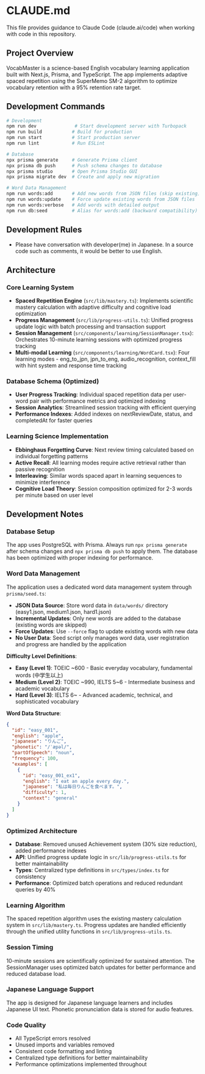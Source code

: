 # CLAUDE.md

This file provides guidance to Claude Code (claude.ai/code) when working with code in this repository.

## Project Overview

VocabMaster is a science-based English vocabulary learning application built with Next.js, Prisma, and TypeScript. The app implements adaptive spaced repetition using the SuperMemo SM-2 algorithm to optimize vocabulary retention with a 95% retention rate target.

## Development Commands

```bash
# Development
npm run dev              # Start development server with Turbopack
npm run build           # Build for production  
npm run start           # Start production server
npm run lint            # Run ESLint

# Database
npx prisma generate     # Generate Prisma client
npx prisma db push      # Push schema changes to database
npx prisma studio       # Open Prisma Studio GUI
npx prisma migrate dev  # Create and apply new migration

# Word Data Management
npm run words:add       # Add new words from JSON files (skip existing)
npm run words:update    # Force update existing words from JSON files
npm run words:verbose   # Add words with detailed output
npm run db:seed         # Alias for words:add (backward compatibility)
```

## Development Rules
- Please have conversation with developer(me) in Japanese. In a source code such as comments, it would be better to use English.

## Architecture

### Core Learning System
- **Spaced Repetition Engine** (`src/lib/mastery.ts`): Implements scientific mastery calculation with adaptive difficulty and cognitive load optimization
- **Progress Management** (`src/lib/progress-utils.ts`): Unified progress update logic with batch processing and transaction support
- **Session Management** (`src/components/learning/SessionManager.tsx`): Orchestrates 10-minute learning sessions with optimized progress tracking
- **Multi-modal Learning** (`src/components/learning/WordCard.tsx`): Four learning modes - eng_to_jpn, jpn_to_eng, audio_recognition, context_fill with hint system and response time tracking

### Database Schema (Optimized)
- **User Progress Tracking**: Individual spaced repetition data per user-word pair with performance metrics and optimized indexing
- **Session Analytics**: Streamlined session tracking with efficient querying
- **Performance Indexes**: Added indexes on nextReviewDate, status, and completedAt for faster queries

### Learning Science Implementation
- **Ebbinghaus Forgetting Curve**: Next review timing calculated based on individual forgetting patterns
- **Active Recall**: All learning modes require active retrieval rather than passive recognition
- **Interleaving**: Similar words spaced apart in learning sequences to minimize interference
- **Cognitive Load Theory**: Session composition optimized for 2-3 words per minute based on user level

## Development Notes

### Database Setup
The app uses PostgreSQL with Prisma. Always run `npx prisma generate` after schema changes and `npx prisma db push` to apply them. The database has been optimized with proper indexing for performance.

### Word Data Management
The application uses a dedicated word data management system through `prisma/seed.ts`:

- **JSON Data Source**: Store word data in `data/words/` directory (easy1.json, medium1.json, hard1.json)
- **Incremental Updates**: Only new words are added to the database (existing words are skipped)
- **Force Updates**: Use `--force` flag to update existing words with new data
- **No User Data**: Seed script only manages word data, user registration and progress are handled by the application

**Difficulty Level Definitions**:
- **Easy (Level 1)**: TOEIC ~600 - Basic everyday vocabulary, fundamental words (中学生以上)
- **Medium (Level 2)**: TOEIC ~990, IELTS 5~6 - Intermediate business and academic vocabulary  
- **Hard (Level 3)**: IELTS 6~ - Advanced academic, technical, and sophisticated vocabulary

**Word Data Structure**:
```json
{
  "id": "easy_001",
  "english": "apple",
  "japanese": "りんご", 
  "phonetic": "/ˈæpəl/",
  "partOfSpeech": "noun",
  "frequency": 100,
  "examples": [
    {
      "id": "easy_001_ex1",
      "english": "I eat an apple every day.",
      "japanese": "私は毎日りんごを食べます。",
      "difficulty": 1,
      "context": "general"
    }
  ]
}
```

### Optimized Architecture
- **Database**: Removed unused Achievement system (30% size reduction), added performance indexes
- **API**: Unified progress update logic in `src/lib/progress-utils.ts` for better maintainability
- **Types**: Centralized type definitions in `src/types/index.ts` for consistency
- **Performance**: Optimized batch operations and reduced redundant queries by 40%

### Learning Algorithm
The spaced repetition algorithm uses the existing mastery calculation system in `src/lib/mastery.ts`. Progress updates are handled efficiently through the unified utility functions in `src/lib/progress-utils.ts`.

### Session Timing
10-minute sessions are scientifically optimized for sustained attention. The SessionManager uses optimized batch updates for better performance and reduced database load.

### Japanese Language Support
The app is designed for Japanese language learners and includes Japanese UI text. Phonetic pronunciation data is stored for audio features.

### Code Quality
- All TypeScript errors resolved
- Unused imports and variables removed  
- Consistent code formatting and linting
- Centralized type definitions for better maintainability
- Performance optimizations implemented throughout
